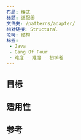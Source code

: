 ```yaml
---
布局: 模式  
标题: 适配器  
文件夹: /patterns/adapter/  
相对链接: Structural  
范畴: 结构  
标签: 
 - Java
 - Gang Of Four
 - 难度 - 难度 - 初学者
---
```


## 目标


## 适用性


## 参考
